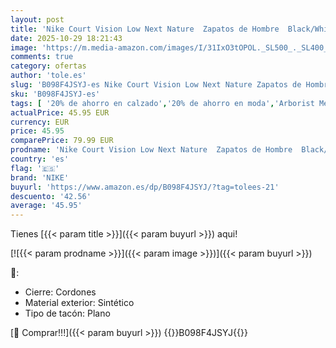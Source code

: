 ```yaml
---
layout: post
title: 'Nike Court Vision Low Next Nature  Zapatos de Hombre  Black/White-Black  45 EU'
date: 2025-10-29 18:21:43
image: 'https://m.media-amazon.com/images/I/31IxO3tOPOL._SL500_._SL400_.jpg'
comments: true
category: ofertas
author: 'tole.es'
slug: 'B098F4JSYJ-es Nike Court Vision Low Next Nature Zapatos de Hombre...'
sku: 'B098F4JSYJ-es'
tags: [ '20% de ahorro en calzado','20% de ahorro en moda','Arborist Merchandising Root','La obsesión de los clientes de este mes Hombre','La obsesión de los clientes de este mes Mujer','Moda','Moda Hombre','Prime Student -10% adicional en una selección de Moda','Self Service','Special Features Stores','Zapatillas casual para hombre','Zapatillas deportivas y de moda para hombre','Zapatos para hombre','Zapatos para hombre con 4 estrellas','Zapatos para hombres','Zapatos: -10% adicional en una selección de Moda','c8538d25-3af9-48d3-aeff-5f3ce5572a36_0','c8538d25-3af9-48d3-aeff-5f3ce5572a36_301','c8538d25-3af9-48d3-aeff-5f3ce5572a36_4801','c8538d25-3af9-48d3-aeff-5f3ce5572a36_501','c8538d25-3af9-48d3-aeff-5f3ce5572a36_7601','c8538d25-3af9-48d3-aeff-5f3ce5572a36_8301','c8538d25-3af9-48d3-aeff-5f3ce5572a36_9201','nike','zapatos','🇪🇸', ]
actualPrice: 45.95 EUR
currency: EUR
price: 45.95
comparePrice: 79.99 EUR
prodname: 'Nike Court Vision Low Next Nature  Zapatos de Hombre  Black/White-Black  45 EU'
country: 'es'
flag: '🇪🇸'
brand: 'NIKE'
buyurl: 'https://www.amazon.es/dp/B098F4JSYJ/?tag=tolees-21'
descuento: '42.56'
average: '45.95'
---
```


Tienes [{{< param title >}}]({{< param buyurl >}}) aqui!

[![{{< param prodname >}}]({{< param image >}})]({{< param buyurl >}})

🔎:

- Cierre: Cordones
- Material exterior: Sintético
- Tipo de tacón: Plano

[🛒 Comprar!!!]({{< param buyurl >}})
{{<world>}}B098F4JSYJ{{</world>}}
